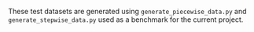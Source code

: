 These test datasets are generated using `generate_piecewise_data.py` and `generate_stepwise_data.py` used as a benchmark for the current project.
